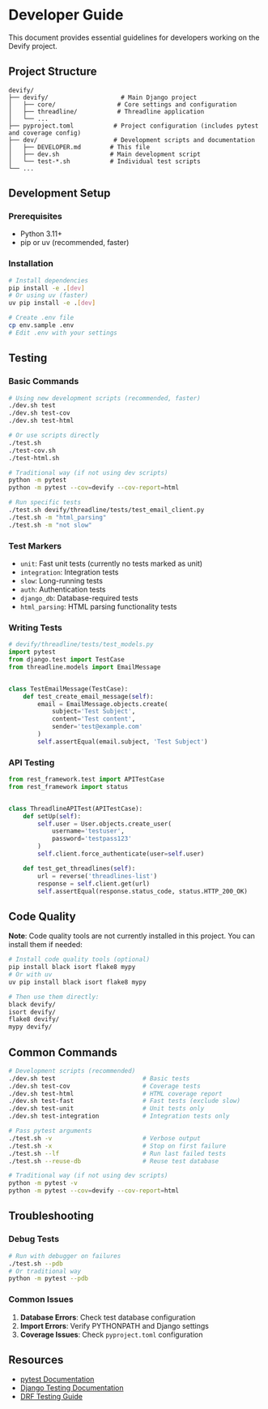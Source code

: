# Developer Guide

This document provides essential guidelines for developers working on the Devify project.

## Project Structure

```
devify/
├── devify/                    # Main Django project
│   ├── core/                 # Core settings and configuration
│   ├── threadline/           # Threadline application
│   └── ...
├── pyproject.toml           # Project configuration (includes pytest and coverage config)
├── dev/                     # Development scripts and documentation
│   ├── DEVELOPER.md        # This file
│   ├── dev.sh              # Main development script
│   └── test-*.sh           # Individual test scripts
└── ...
```

## Development Setup

### Prerequisites

- Python 3.11+
- pip or uv (recommended, faster)

### Installation

```bash
# Install dependencies
pip install -e .[dev]
# Or using uv (faster)
uv pip install -e .[dev]

# Create .env file
cp env.sample .env
# Edit .env with your settings
```

## Testing

### Basic Commands

```bash
# Using new development scripts (recommended, faster)
./dev.sh test
./dev.sh test-cov
./dev.sh test-html

# Or use scripts directly
./test.sh
./test-cov.sh
./test-html.sh

# Traditional way (if not using dev scripts)
python -m pytest
python -m pytest --cov=devify --cov-report=html

# Run specific tests
./test.sh devify/threadline/tests/test_email_client.py
./test.sh -m "html_parsing"
./test.sh -m "not slow"
```

### Test Markers

- `unit`: Fast unit tests (currently no tests marked as unit)
- `integration`: Integration tests
- `slow`: Long-running tests
- `auth`: Authentication tests
- `django_db`: Database-required tests
- `html_parsing`: HTML parsing functionality tests

### Writing Tests

```python
# devify/threadline/tests/test_models.py
import pytest
from django.test import TestCase
from threadline.models import EmailMessage


class TestEmailMessage(TestCase):
    def test_create_email_message(self):
        email = EmailMessage.objects.create(
            subject='Test Subject',
            content='Test content',
            sender='test@example.com'
        )
        self.assertEqual(email.subject, 'Test Subject')
```

### API Testing

```python
from rest_framework.test import APITestCase
from rest_framework import status


class ThreadlineAPITest(APITestCase):
    def setUp(self):
        self.user = User.objects.create_user(
            username='testuser',
            password='testpass123'
        )
        self.client.force_authenticate(user=self.user)

    def test_get_threadlines(self):
        url = reverse('threadlines-list')
        response = self.client.get(url)
        self.assertEqual(response.status_code, status.HTTP_200_OK)
```

## Code Quality

**Note**: Code quality tools are not currently installed in this project. You can install them if needed:

```bash
# Install code quality tools (optional)
pip install black isort flake8 mypy
# Or with uv
uv pip install black isort flake8 mypy

# Then use them directly:
black devify/
isort devify/
flake8 devify/
mypy devify/
```

## Common Commands

```bash
# Development scripts (recommended)
./dev.sh test                        # Basic tests
./dev.sh test-cov                    # Coverage tests
./dev.sh test-html                   # HTML coverage report
./dev.sh test-fast                   # Fast tests (exclude slow)
./dev.sh test-unit                   # Unit tests only
./dev.sh test-integration            # Integration tests only

# Pass pytest arguments
./test.sh -v                         # Verbose output
./test.sh -x                         # Stop on first failure
./test.sh --lf                       # Run last failed tests
./test.sh --reuse-db                 # Reuse test database

# Traditional way (if not using dev scripts)
python -m pytest -v
python -m pytest --cov=devify --cov-report=html
```

## Troubleshooting

### Debug Tests

```bash
# Run with debugger on failures
./test.sh --pdb
# Or traditional way
python -m pytest --pdb
```

### Common Issues

1. **Database Errors**: Check test database configuration
2. **Import Errors**: Verify PYTHONPATH and Django settings
3. **Coverage Issues**: Check `pyproject.toml` configuration

## Resources

- [pytest Documentation](https://docs.pytest.org/)
- [Django Testing Documentation](https://docs.djangoproject.com/en/stable/topics/testing/)
- [DRF Testing Guide](https://www.django-rest-framework.org/api-guide/testing/)